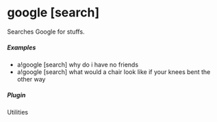 # google [search]

Searches Google for stuffs.
			

##### Examples

* a!google [search] why do i have no friends
* a!google [search] what would a chair look like if your knees bent the other way


##### Plugin
Utilities
